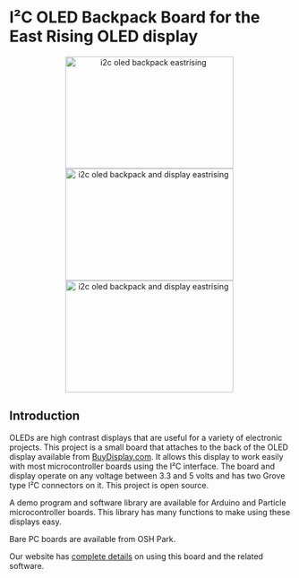 I²C OLED Backpack Board for the East Rising OLED display
==============

<div style="text-align: center;">

<div style="display: inline-block; margin-right: 5px;">
<img src="http://wht.io/wp-content/uploads/projects/i2c-oled-backpack-eastrising/backpack-eastrising.jpg" alt="i2c oled backpack eastrising" width="300" height="200" />
</div>

<div style="display: inline-block; margin-right: 5px;">
<img src="http://wht.io/wp-content/uploads/projects/i2c-oled-backpack-eastrising/backpack-and-display-eastrising.jpg" alt="i2c oled backpack and display eastrising" width="300" height="200" />
</div>

<div style="display: inline-block; margin-right: 5px;">
<img src="http://wht.io/wp-content/uploads/projects/i2c-oled-backpack-eastrising/eastrising-text-1.jpg" alt="i2c oled backpack and display eastrising" width="300" height="200" />
</div>

</div>

Introduction
-------------------

OLEDs are high contrast displays that are useful for a variety of electronic projects. This project is a small board that attaches to the back of the OLED display available from [BuyDisplay.com](http://www.buydisplay.com/default/i2c-16x2-oled-serial-character-display-module-screen-yellow-on-black). It allows this display to work easily with most microcontroller boards using the I²C interface. The board and display operate on any voltage between 3.3 and 5 volts and has two Grove type I²C connectors on it. This project is open source.

A demo program and software library are available for Arduino and Particle microcontroller boards. This library has many functions to make using these displays easy.

Bare PC boards are available from OSH Park.

Our website has [complete details](http://wht.io/portfolio/i2c-oled-backpack-board-eastrising/) on using this board and the related software.
